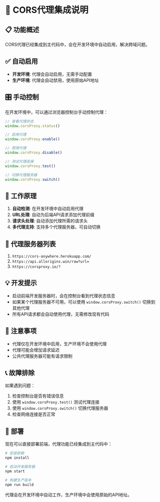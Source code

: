 # 🚀 CORS代理集成说明

## 📋 功能概述

CORS代理已经集成到主代码中，会在开发环境中自动启用，解决跨域问题。

## ✅ 自动启用

- **开发环境**: 代理会自动启用，无需手动配置
- **生产环境**: 代理会自动禁用，使用原始API地址

## 🎛️ 手动控制

在开发环境中，可以通过浏览器控制台手动控制代理：

```javascript
// 查看代理状态
window.corsProxy.status()

// 启用代理
window.corsProxy.enable()

// 禁用代理
window.corsProxy.disable()

// 测试代理连接
window.corsProxy.test()

// 切换代理服务器
window.corsProxy.switch()
```

## 🔧 工作原理

1. **自动检测**: 在开发环境中自动启用代理
2. **URL处理**: 自动为后端API请求添加代理前缀
3. **请求头处理**: 自动添加代理所需的请求头
4. **多代理支持**: 支持多个代理服务器，可自动切换

## 📍 代理服务器列表

1. `https://cors-anywhere.herokuapp.com/`
2. `https://api.allorigins.win/raw?url=`
3. `https://corsproxy.io/?`

## 💡 开发提示

- 启动前端开发服务器时，会在控制台看到代理状态信息
- 如果某个代理服务器不可用，可以使用 `window.corsProxy.switch()` 切换到其他代理
- 所有API请求都会自动使用代理，无需修改现有代码

## 🚨 注意事项

- 代理仅在开发环境中启用，生产环境不会使用代理
- 代理可能会增加请求延迟
- 公共代理服务器可能有请求限制

## 📞 故障排除

如果遇到问题：

1. 检查控制台是否有错误信息
2. 使用 `window.corsProxy.test()` 测试代理连接
3. 使用 `window.corsProxy.switch()` 切换代理服务器
4. 检查网络连接是否正常

## 🎉 部署

现在可以直接部署前端，代理功能已经集成到主代码中：

```bash
# 安装依赖
npm install

# 启动开发服务器
npm start

# 构建生产版本
npm run build
```

代理会在开发环境中自动工作，生产环境中会使用原始的API地址。 